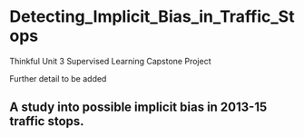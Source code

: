 # Detecting_Implicit_Bias_in_Traffic_Stops
Thinkful Unit 3 Supervised Learning Capstone Project

Further detail to be added

## A study into possible implicit bias in 2013-15 traffic stops.
